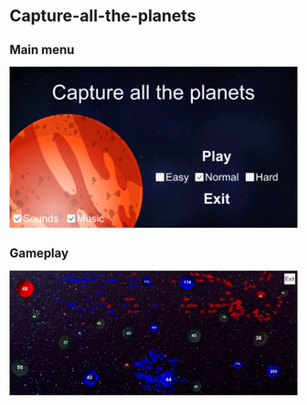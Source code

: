 # Capture-all-the-planets
 
## Main menu
![This is an image](https://github.com/dimdimich123/Capture-all-the-planets/blob/main/ReadmeFiles/Screenshot_23.png?raw=true)

## Gameplay
![This is an image](https://github.com/dimdimich123/Capture-all-the-planets/blob/main/ReadmeFiles/Screenshot_22.png?raw=true)
